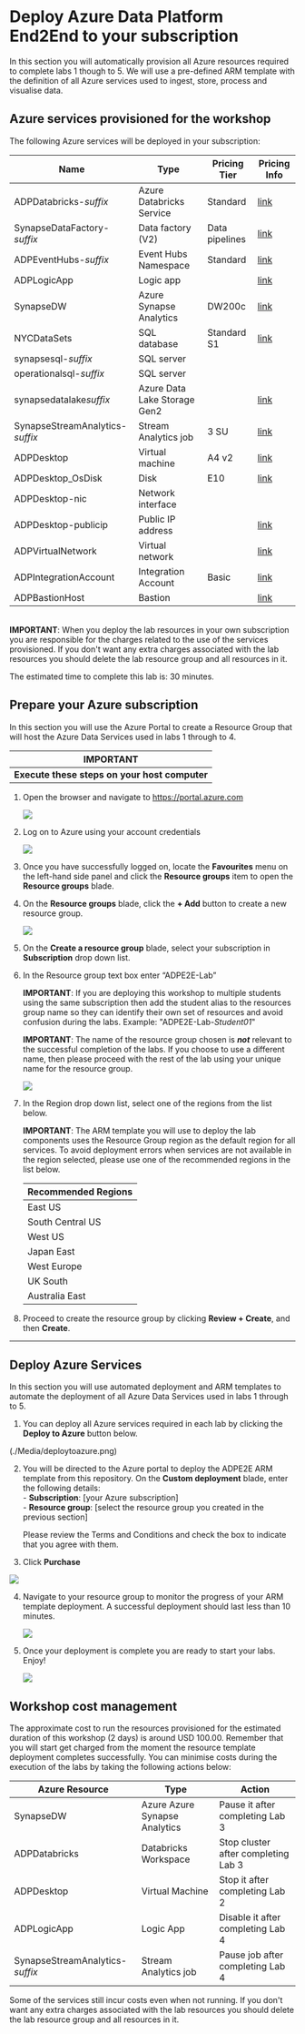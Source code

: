 # Deploy Azure Data Platform End2End to your subscription

In this section you will automatically provision all Azure resources required to complete labs 1 though to 5. We will use a pre-defined ARM template with the definition of all Azure services used to ingest, store, process and visualise data. 

## Azure services provisioned for the workshop

The following Azure services will be deployed in your subscription:

Name                        | Type | Pricing Tier | Pricing Info |
----------------------------|------|--------------|--------------|
ADPDatabricks-*suffix*      | Azure Databricks Service | Standard | [link](https://azure.microsoft.com/en-us/pricing/details/databricks/)
SynapseDataFactory-*suffix*	    | Data factory (V2) | Data pipelines | [link](https://azure.microsoft.com/en-us/pricing/details/data-factory/)
ADPEventHubs-*suffix*       | Event Hubs Namespace | Standard | [link](https://azure.microsoft.com/en-us/pricing/details/event-hubs/)
ADPLogicApp	                | Logic app | | [link](https://azure.microsoft.com/en-au/pricing/details/logic-apps/)
SynapseDW                   | Azure Synapse Analytics | DW200c | [link](https://azure.microsoft.com/en-us/pricing/details/synapse-analytics/gen2/)
NYCDataSets                   | SQL database | Standard S1 | [link](https://azure.microsoft.com/en-au/pricing/details/sql-database/single/)
synapsesql-*suffix*| SQL server || 
operationalsql-*suffix*| SQL server || 
synapsedatalake*suffix*	        | Azure Data Lake Storage Gen2 || [link](https://azure.microsoft.com/en-us/pricing/details/storage/data-lake/)
SynapseStreamAnalytics-*suffix*	| Stream Analytics job | 3 SU | [link](https://azure.microsoft.com/en-us/pricing/details/stream-analytics/)
ADPDesktop	                | Virtual machine | A4 v2 | [link](https://azure.microsoft.com/en-us/pricing/details/virtual-machines/windows/)
ADPDesktop_OsDisk	        | Disk | E10 | [link](https://azure.microsoft.com/en-us/pricing/details/managed-disks/)
ADPDesktop-nic	            | Network interface ||
ADPDesktop-publicip	        | Public IP address || [link](https://azure.microsoft.com/en-us/pricing/details/ip-addresses/)
ADPVirtualNetwork	        | Virtual network || [link](https://azure.microsoft.com/en-us/pricing/details/virtual-network/)
ADPIntegrationAccount       | Integration Account | Basic | [link](https://azure.microsoft.com/en-au/pricing/details/logic-apps/)
ADPBastionHost              | Bastion | | [link](https://azure.microsoft.com/en-au/pricing/details/azure-bastion/)


 <br>**IMPORTANT**: When you deploy the lab resources in your own subscription you are responsible for the charges related to the use of the services provisioned. If you don't want any extra charges associated with the lab resources you should delete the lab resource group and all resources in it.

The estimated time to complete this lab is: 30 minutes.

## Prepare your Azure subscription
In this section you will use the Azure Portal to create a Resource Group that will host the Azure Data Services used in labs 1 through to 4.

**IMPORTANT**|
-------------|
**Execute these steps on your host computer**|

1.	Open the browser and navigate to <https://portal.azure.com>

    ![](./Media/Lab0-Image01.png)

2.	Log on to Azure using your account credentials

    ![](./Media/Lab0-Image02.png)

3.	Once you have successfully logged on, locate the **Favourites** menu on the left-hand side panel and click the **Resource groups** item to open the **Resource groups** blade.

4.	On the **Resource groups** blade, click the **+ Add** button to create a new resource group.

    ![](./Media/Lab0-Image03.png)

5.	On the **Create a resource group** blade, select your subscription in **Subscription** drop down list.

6.	In the Resource group text box enter “ADPE2E-Lab”

    **IMPORTANT**: If you are deploying this workshop to multiple students using the same subscription then add the student alias to the resources group name so they can identify their own set of resources and avoid confusion during the labs. Example: "ADPE2E-Lab-*Student01*"

    **IMPORTANT**: The name of the resource group chosen is ***not*** relevant to the successful completion of the labs. If you choose to use a different name, then please proceed with the rest of the lab using your unique name for the resource group.

    ![](./Media/Lab0-Image04.png)

8.	In the Region drop down list, select one of the regions from the list below.

    **IMPORTANT**: The ARM template you will use to deploy the lab components uses the Resource Group region as the default region for all services. To avoid deployment errors when services are not available in the region selected, please use one of the recommended regions in the list below.

    Recommended Regions|
    -------------------|
    East US|
    South Central US|
    West US|
    Japan East|
    West Europe|
    UK South|
    Australia East|

9.	Proceed to create the resource group by clicking **Review + Create**, and then **Create**.

--------------------------------------
## Deploy Azure Services
In this section you will use automated deployment and ARM templates to automate the deployment of all Azure Data Services used in labs 1 through to 5.

1. You can deploy all Azure services required in each lab by clicking the **Deploy to Azure** button below. 

    <a href="https://portal.azure.com/#create/Microsoft.Template/uri/https%3A%2F%2Fraw.githubusercontent.com%2FfabragaMS%2FADPE2E%2Fmaster%2FDeploy%2Fazuredeploy.json" target="_blank">  
</a>(./Media/deploytoazure.png)

2. You will be directed to the Azure portal to deploy the ADPE2E ARM template from this repository. On the **Custom deployment** blade, enter the following details:
    <br>- **Subscription**: [your Azure subscription]
    <br>- **Resource group**: [select the resource group you created in the previous section]

    Please review the Terms and Conditions and check the box to indicate that you agree with them.

3. Click **Purchase**

![](./Media/Lab0-Image10.png)

4. Navigate to your resource group to monitor the progress of your ARM template deployment. A successful deployment should last less than 10 minutes.

    ![](./Media/Lab0-Image11.png)

5. Once your deployment is complete you are ready to start your labs. Enjoy!

    ![](./Media/Lab0-Image09.png)

## Workshop cost management

The approximate cost to run the resources provisioned for the estimated duration of this workshop (2 days) is around USD 100.00. Remember that you will start get charged from the moment the resource template deployment completes successfully. You can minimise costs during the execution of the labs by taking the following actions below:

Azure Resource | Type | Action |
---------------|------|--------|
SynapseDW      | Azure Azure Synapse Analytics | Pause it after completing Lab 3|
ADPDatabricks | Databricks Workspace | Stop cluster after completing Lab 3
ADPDesktop | Virtual Machine | Stop it after completing Lab 2
ADPLogicApp | Logic App | Disable it after completing Lab 4
SynapseStreamAnalytics-*suffix* | Stream Analytics job | Pause job after completing Lab 4

Some of the services still incur costs even when not running. If you don't want any extra charges associated with the lab resources you should delete the lab resource group and all resources in it.
